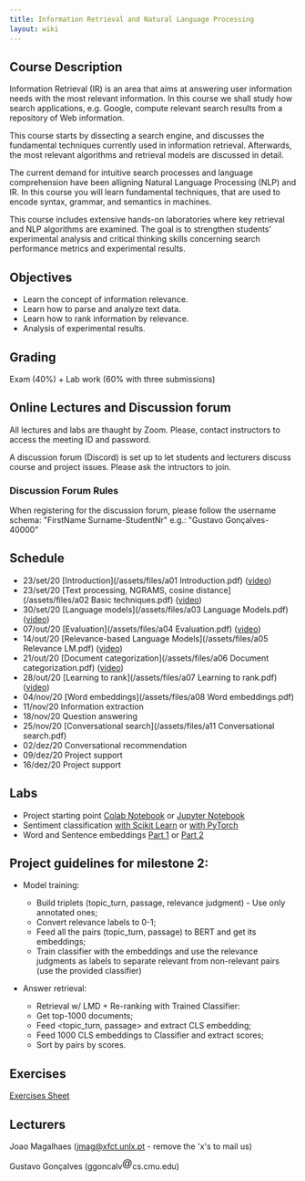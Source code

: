```yaml
---
title: Information Retrieval and Natural Language Processing
layout: wiki
---
```


## Course Description

Information Retrieval (IR) is an area that aims at answering user information needs with the most relevant information. In this course we shall study how search applications, e.g. Google, compute relevant search results from a repository of Web information.

This course starts by dissecting a search engine, and discusses the fundamental techniques currently used in information retrieval. Afterwards, the most relevant algorithms and retrieval models are discussed in detail.

The current demand for intuitive search processes and language comprehension have been alligning Natural Language Processing (NLP) and IR. In this course you will learn fundamental techniques, that are used to encode syntax, grammar, and semantics in machines. 

This course includes extensive hands-on laboratories where key retrieval and NLP algorithms are examined. The goal is to strengthen students’ experimental analysis and critical thinking skills concerning search performance metrics and experimental results.

## Objectives
- Learn the concept of information relevance.
- Learn how to parse and analyze text data.
- Learn how to rank information by relevance.
- Analysis of experimental results.

## Grading
Exam (40%) + Lab work (60% with three submissions)

## Online Lectures and Discussion forum

All lectures and labs are thaught by Zoom. Please, contact instructors to access the meeting ID and password.

A discussion forum (Discord) is set up to let students and lecturers discuss course and project issues. Please ask the intructors to join.

### Discussion Forum Rules
When registering for the discussion forum, please follow the username schema: "FirstName Surname-StudentNr" e.g.: "Gustavo Gonçalves-40000"

## Schedule
- 23/set/20	[Introduction](/assets/files/a01 Introduction.pdf) ([video](https://youtu.be/Eak1ymcSIXs))
- 23/set/20	[Text processing, NGRAMS, cosine distance](/assets/files/a02 Basic techniques.pdf) ([video](https://youtu.be/Eak1ymcSIXs))
- 30/set/20	[Language models](/assets/files/a03 Language Models.pdf) ([video](https://youtu.be/hyijYuoZ0pA))
- 07/out/20	[Evaluation](/assets/files/a04 Evaluation.pdf) ([video](https://youtu.be/fkjqwZUPMGw))
- 14/out/20	[Relevance-based Language Models](/assets/files/a05 Relevance LM.pdf) ([video](https://youtu.be/XfLpRDD7aHE))
- 21/out/20	[Document categorization](/assets/files/a06 Document categorization.pdf) ([video](https://youtu.be/fO1X1wdw6FQ))
- 28/out/20	[Learning to rank](/assets/files/a07 Learning to rank.pdf) ([video](https://youtu.be/w48z48CrZYc))
- 04/nov/20	[Word embeddings](/assets/files/a08 Word embeddings.pdf)
- 11/nov/20	Information extraction
- 18/nov/20	Question answering
- 25/nov/20	[Conversational search](/assets/files/a11 Conversational search.pdf)
- 02/dez/20	Conversational recommendation
- 09/dez/20 Project support
- 16/dez/20 Project support

## Labs
 - Project starting point [Colab Notebook](/assets/files/Project-Colab.zip) or [Jupyter Notebook](/assets/files/Project-Jupyter.zip)
 - Sentiment classification [with Scikit Learn](/assets/files/Sentiment_classification_scikit_learn.ipynb) or [with PyTorch](/assets/files/SentimentClassification-Colab.ipynb)
 - Word and Sentence embeddings [Part 1](https://colab.research.google.com/drive/1CAjsUFwK--3366jotyOr6Jxe__bMmyhi?usp=sharing) or [Part 2](https://colab.research.google.com/drive/19dXRLvO_FrtOLyvaX1JAaPmOX8XGPCgy?usp=sharin)

## Project guidelines for milestone 2:
 - Model training:
     - Build triplets (topic_turn, passage, relevance judgment) - Use only annotated ones;
     - Convert relevance labels to 0-1;
     - Feed all the pairs (topic_turn, passage) to BERT and get its embeddings;
     - Train classifier with the embeddings and use the relevance judgments as labels to separate relevant from non-relevant pairs (use the provided classifier)

 - Answer retrieval:
     - Retrieval w/ LMD + Re-ranking with Trained Classifier:
     - Get top-1000 documents;
     - Feed <topic_turn, passage> and extract CLS embedding;
     - Feed 1000 CLS embeddings to Classifier and extract scores;
     - Sort by pairs by scores.

## Exercises
[Exercises Sheet](/assets/files/Exercises.pdf)

## Lecturers
Joao Magalhaes (jmag@xfct.unlx.pt - remove the 'x's to mail us)

Gustavo Gonçalves (ggoncalv<img src="/assets/images/at_sign.png" alt=" " style="display:inline;margin:0;border-radius:0"/>cs.cmu.edu)
